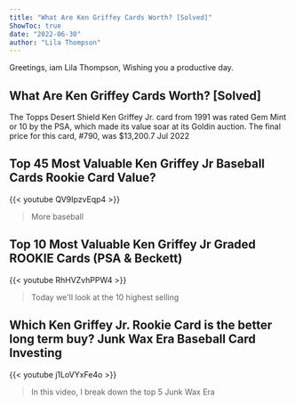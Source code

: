 ```yaml
---
title: "What Are Ken Griffey Cards Worth? [Solved]"
ShowToc: true 
date: "2022-06-30"
author: "Lila Thompson" 
---
```


Greetings, iam Lila Thompson, Wishing you a productive day.
## What Are Ken Griffey Cards Worth? [Solved]
The Topps Desert Shield Ken Griffey Jr. card from 1991 was rated Gem Mint or 10 by the PSA, which made its value soar at its Goldin auction. The final price for this card, #790, was $13,200.7 Jul 2022

## Top 45 Most Valuable Ken Griffey Jr Baseball Cards Rookie Card Value?
{{< youtube QV9IpzvEqp4 >}}
>More baseball 

## Top 10 Most Valuable Ken Griffey Jr Graded ROOKIE Cards (PSA & Beckett)
{{< youtube RhHVZvhPPW4 >}}
>Today we'll look at the 10 highest selling 

## Which Ken Griffey Jr. Rookie Card is the better long term buy? Junk Wax Era Baseball Card Investing
{{< youtube j1LoVYxFe4o >}}
>In this video, I break down the top 5 Junk Wax Era 

